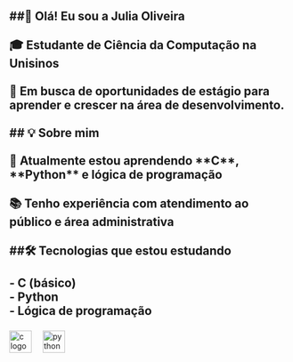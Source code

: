 <h2 align="left">##👋 Olá! Eu sou a Julia Oliveira<br><br> 🎓 Estudante de Ciência da Computação na Unisinos  <br>  <br> 🔎 Em busca de oportunidades de estágio para aprender e crescer na área de desenvolvimento.<br><br>## 💡 Sobre mim<br><br> 🌱 Atualmente estou aprendendo **C**, **Python** e lógica de programação<br><br> 📚 Tenho experiência com atendimento ao público e área administrativa<br><br>##🛠️ Tecnologias que estou estudando<br><br>- C (básico)<br>- Python<br>- Lógica de programação</h2>

###

<div align="left">
  <img src="https://cdn.jsdelivr.net/gh/devicons/devicon/icons/c/c-original.svg" height="40" alt="c logo"  />
  <img width="12" />
  <img src="https://cdn.jsdelivr.net/gh/devicons/devicon/icons/python/python-original.svg" height="40" alt="python logo"  />
</div>

###
